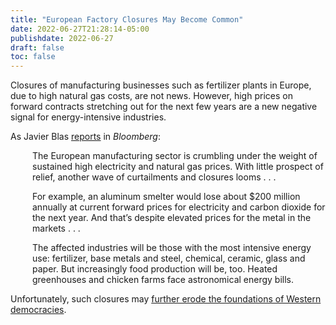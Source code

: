 ```yaml
---
title: "European Factory Closures May Become Common"
date: 2022-06-27T21:28:14-05:00
publishdate: 2022-06-27
draft: false
toc: false
---
```


Closures of manufacturing businesses such as fertilizer plants in Europe, due to high natural gas costs, are not news. However, high prices on forward contracts stretching out for the next few years are a new negative signal for energy-intensive industries.

As Javier Blas <a href="https://www.bloomberg.com/opinion/articles/2022-06-27/factory-closures-from-aluminum-to-chicken-farming-are-going-to-become-common" target="blank">reports</a> in <em>Bloomberg</em>: 

<div style="padding-left: 2.5em;"><p>The European manufacturing sector is crumbling under the weight of sustained high electricity and natural gas prices. With little prospect of relief, another wave of curtailments and closures looms  . . .</p></div>

<div style="padding-left: 2.5em;"><p>For example, an aluminum smelter would lose about $200 million annually at current forward prices for electricity and carbon dioxide for the next year. And that’s despite elevated prices for the metal in the markets . . .</p></div>

<div style="padding-left: 2.5em;">The affected industries will be those with the most intensive energy use: fertilizer, base metals and steel, chemical, ceramic, glass and paper. But increasingly food production will be, too. Heated greenhouses and chicken farms face astronomical energy bills.</p></div>

Unfortunately, such closures may <a href="/what-comes-after-democracy/" target="blank">further erode the foundations of Western democracies</a>.
